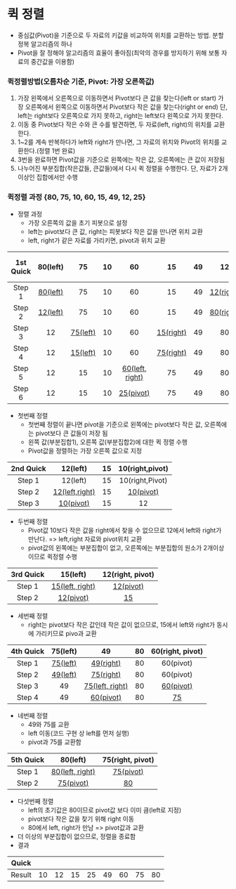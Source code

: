 # 퀵 정렬

- 중심값(Pivot)을 기준으로 두 자료의 키값을 비교하여 위치를 교환하는 방법. 분할정복 알고리즘의 하나
- Pivot을 잘 정해야 알고리즘의 효율이 좋아짐(최악의 경우를 방지하기 위해 보통 자료의 중간값을 이용함)

### 퀵정렬방법(오름차순 기준, Pivot: 가장 오른쪽값)

1. 가장 왼쪽에서 오른쪽으로 이동하면서 Pivot보다 큰 값을 찾는다(left or start)
   가장 오른쪽에서 왼쪽으로 이동하면서 Pivot보다 작은 값을 찾는다(right or end)
   단, left는 right보다 오른쪽으로 가지 못하고, right는 left보다 왼쪽으로 가지 못한다.
2. 이동 중 Pivot보다 작은 수와 큰 수를 발견하면, 두 자료(left, right)의 위치를 교환한다.
3. 1~2를 계속 반복하다가 left와 right가 만나면, 그 자료의 위치와 Pivot의 위치를 교환한다.(정렬 1번 완료)
4. 3번을 완료하면 Pivot값을 기준으로 왼쪽에는 작은 값, 오른쪽에는 큰 값이 저장됨
5. 나누어진 부분집합(작은값들, 큰값들)에서 다시 퀵 정렬을 수행한다. 단, 자료가 2개 이상인 집합에서만 수행



### 퀵정렬 과정 {80, 75, 10, 60, 15, 49, 12, 25}

- 정렬 과정
  - 가장 오른쪽의 값을 초기 피봇으로 설정
  - left는 pivot보다 큰 값, right는 피봇보다 작은 값을 만나면 위치 교환
  - left, right가 같은 자료를 가리키면, pivot과 위치 교환

| 1st Quick |    80(left)     |       75        |  10  |           60            |        15        |  49  |        12        | 25 (right, pivot) |
| :-------: | :-------------: | :-------------: | :--: | :---------------------: | :--------------: | :--: | :--------------: | :---------------: |
|  Step 1   | <u>80(left)</u> |       75        |  10  |           60            |        15        |  49  | <u>12(right</u>) |     25(pivot)     |
|  Step 2   | <u>12(left)</u> |       75        |  10  |           60            |        15        |  49  | <u>80(right)</u> |     25(pivot)     |
|  Step 3   |       12        | <u>75(left)</u> |  10  |           60            | <u>15(right)</u> |  49  |        80        |     25(pivot)     |
|  Step 4   |       12        | <u>15(left)</u> |  10  |           60            | <u>75(right)</u> |  49  |        80        |     25(pivot)     |
|  Step 5   |       12        |       15        |  10  | <u>60(left, right)</u>  |        75        |  49  |        80        | <u>25(pivot)</u>  |
|  Step 6   |       12        |       15        |  10  | <u>25</u><u>(pivot)</u> |        75        |  49  |        80        |     <u>60</u>     |

- 첫번째 정렬
  - 첫번째 정렬이 끝나면 pivot을 기준으로 왼쪽에는 pivot보다 작은 값, 오른쪽에는 pivot보다 큰 값들이 저장 됨
  - 왼쪽 값(부분집합1), 오른쪽 값(부분집합2)에 대한 퀵 정렬 수행
  - Pivot값을 정렬하는 가장 오른쪽 값으로 지정

| 2nd Quick |       12(left)        |  15  | 10(right,pivot)  |
| :-------: | :-------------------: | :--: | :--------------: |
|  Step 1   |       12(left)        |  15  | 10(right,Pivot)  |
|  Step 2   | <u>12(left,right)</u> |  15  | <u>10(pivot)</u> |
|  Step 3   |   <u>10(pivot)</u>    |  15  |        12        |

- 두번째 정렬
  - Pivot값 10보다 작은 값을 right에서 찾을 수 없으므로 12에서 left와 right가 만난다. => left,right 자료와 pivot위치 교환
  - pivot값의 왼쪽에는 부분집합이 없고, 오른쪽에는 부분집합의 원소가 2개이상이므로 퀵정렬 수행

| 3rd Quick |        15(left)        | 12(right, pivot) |
| :-------: | :--------------------: | :--------------: |
|  Step 1   | <u>15(left, right)</u> | <u>12(pivot)</u> |
|  Step 2   |    <u>12(pivot)</u>    |    <u>15</u>     |

- 세번째 정렬
  - right는 pivot보다 작은 값인데 작은 값이 없으므로, 15에서 left와 right가 동시에 가리키므로 pivo과 교환

| 4th Quick |    75(left)     |           49           |  80  | 60(right, pivot) |
| :-------: | :-------------: | :--------------------: | :--: | :--------------: |
|  Step 1   | <u>75(left)</u> |    <u>49(right)</u>    |  80  |    60(pivot)     |
|  Step 2   | <u>49(left)</u> |    <u>75(right)</u>    |  80  |    60(pivot)     |
|  Step 3   |       49        | <u>75(left, right)</u> |  80  | <u>60(pivot)</u> |
|  Step 4   |       49        |    <u>60(pivot)</u>    |  80  |    <u>75</u>     |

- 네번째 정렬
  - 49와 75를 교환
  - left 이동(코드 구현 상 left를 먼저 실행)
  - pivot과 75를 교환함

| 5th Quick |        80(left)        | 75(right, pivot) |
| :-------: | :--------------------: | :--------------: |
|  Step 1   | <u>80(left, right)</u> | <u>75(pivot)</u> |
|  Step 2   |    <u>75(pivot)</u>    |    <u>80</u>     |

- 다섯번째 정렬
  - left의 초기값은 80이므로 pivot값 보다 이미 큼(left로 지정)
  - pivot보다 작은 값을 찾기 위해 right 이동
  - 80에서 left, right가 만남 => pivot값과 교환
- 더 이상의 부분집합이 없으므로, 정렬을 종료함
- 결과

| Quick  |      |      |      |      |      |      |      |      |
| :----: | :--: | :--: | :--: | :--: | :--: | :--: | :--: | :--: |
| Result |  10  |  12  |  15  |  25  |  49  |  60  |  75  |  80  |



